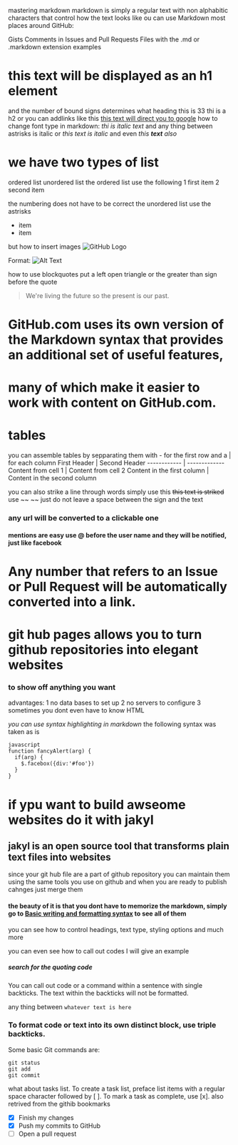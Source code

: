 mastering markdown
markdown is simply a regular text with non alphabitic characters that control how the text looks like 
ou can use Markdown most places around GitHub:

Gists
Comments in Issues and Pull Requests
Files with the .md or .markdown extension
examples 
# this text will be displayed as an h1 element
and the number of bound signs determines what heading this is
33 thi is a h2
or you can addlinks like this
[this text will direct you to google](https://www.google.com/)
how to change font type in markdown:
*thi is italic text* and any thing between astrisks is italic 
or _this text is italic_ 
and even _this **text** also_
# we have two types of list 
ordered list
unordered list
the ordered list use the following 
1 first item
2 second item

the numbering does not have to be correct
the unordered list use the astrisks
* item
* item

but how to insert images 
![GitHub Logo](/images/logo.png)


Format: ![Alt Text](url)


how to use blockquotes put a left open triangle or the greater than sign before the quote 
> We're living the future so
> the present is our past.


# GitHub.com uses its own version of the Markdown syntax that provides an additional set of useful features,
# many of which make it easier to work with content on GitHub.com.


# tables
you can assemble tables by sepparating them with - for the first row and a | for each column
First Header | Second Header
------------ | -------------
Content from cell 1 | Content from cell 2
Content in the first column | Content in the second column


you can also strike a line through words simply use this ~~this text is striked~~ use ~~  ~~ just do not leave a space between the sign and the text


### any url will be converted to a clickable one

#### mentions are easy use @ before the user name and they will be notified, just like facebook


# Any number that refers to an Issue or Pull Request will be automatically converted into a link.

# git hub pages allows you to turn github repositories into elegant websites


### to show off anything you want


advantages:
1 no data bases to set up
2 no servers to configure 
3 sometimes you dont even have to know HTML



*you can use syntax highlighting in markdown*
the following syntax was taken as is
```
javascript
function fancyAlert(arg) {
  if(arg) {
    $.facebox({div:'#foo'})
  }
}
```


# if ypu want to build awseome websites do it with jakyl
## jakyl is an open source tool that transforms plain text files into websites


since your git hub file are a part of github repository you can maintain them using the same tools you use on github and when you are ready to publish cahnges just merge them
 
 
 
 #### the beauty of it is that you dont have to memorize the markdown, simply go to [Basic writing and formatting syntax](https://docs.github.com/en/github/writing-on-github/basic-writing-and-formatting-syntax) to see all of them
 
 
 you can see how to control headings, text type, styling options and much more 
 
 
 you can even see how to call out codes I will give an example
 
 
 ##### search for the quoting code


You can call out code or a command within a sentence with single backticks. The text within the backticks will not be formatted. 


any thing between `whatever text is here` 

### To format code or text into its own distinct block, use triple backticks.

Some basic Git commands are:
```
git status
git add
git commit
```

what about tasks list.
To create a task list, preface list items with a regular space character followed by [ ]. To mark a task as complete, use [x]. also retrived from the githib bookmarks


- [x] Finish my changes
- [x] Push my commits to GitHub
- [ ] Open a pull request
